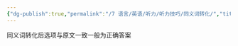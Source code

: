 ```yaml
---
{"dg-publish":true,"permalink":"/7 语言/英语/听力/听力技巧/同义词转化/","title":"同义词转化"}
---
```



同义词转化后选项与原文一致一般为正确答案

